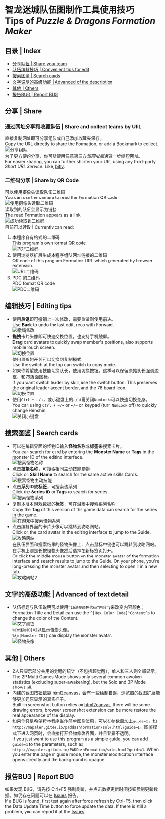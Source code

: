 ﻿智龙迷城队伍图制作工具使用技巧<br>Tips of *Puzzle & Dragons Formation Maker*
======
## 目录 | Index
* [分享队伍 | Share your team](#分享--share)
* [队伍编辑技巧 | Convenient tips for edit](#编辑技巧--editing-tips)
* [搜索图鉴 | Search cards](#搜索图鉴--search-cards)
* [文字说明的高级功能 | Advanced of the description](#文字的高级功能--advanced-of-text-detail)
* [其他 | Others](#其他--others)
* [报告BUG | Report BUG](#报告bug--report-bug)

## 分享 | Share
### 通过网址分享和收藏队伍 | Share and collect teams by URL
直接复制网址即可分享组队或自己添加收藏夹保存。  
Copy the URL directly to share the Formation, or add a Bookmark to collect.  
![分享组队](document/tips-share.png)  
为了更方便的分享，你可以使用任意第三方*短网址服务*进一步缩短网址。   
For easier sharing, you can further shorten your URL using any third-party *Short URL Service*. Like, [bitly](https://bitly.com/).
### 二维码分享 | Share by QR Code
可以使用摄像头读取队伍二维码  
You can use the camera to read the Formation QR code  
![使用摄像头读取二维码](document/tips-qr-read.webp)  
读取到的队伍会显示为链接  
The read Formation appears as a link  
![成功读取到二维码](document/tips-qr-read-found.png)  
目前可以读取 | Currently can read:
  1. 本程序自有格式的二维码  
  This program's own format QR code  
  ![PDF二维码](document/tips-qr-pdf.png)
  1. 使用浏览器扩展生成本程序组队网址链接的二维码  
  QR code of this program Formation URL which generated by browser extension.  
  ![URL二维码](document/tips-qr-url.png)
  1. PDC 的二维码  
  PDC format QR code  
  ![PDC二维码](document/tips-qr-pdc.webp)

## 编辑技巧 | Editing tips
* 使用**后退**即可撤销上一次修改，需要重做则使用前进。  
Use **Back** to undo the last edit, redo with Forward.  
![撤銷修改](document/tips-undo.png)
* **拖拽**卡片头像即可快速交换位置，也支持手机触屏。  
**Drag** card avatars to quickly swap member's positions, also supports mobile touch screen.  
![切换位置](document/tips-interchangeCard.png)  
使用顶部的开关可以切换到复制模式  
Use the switch at the top can switch to copy mode.
* 如果你希望使用技能切换队长，使用切换按钮。这样可以保留原始队长强调边框，和76版面图标。  
If you want switch leader by skill, use the switch button. This preserves the original leader accent border, and the 76 board icon.  
![切换位置](document/tips-switch-leader.png)
* 使用`Ctrl + ←/→`，或小键盘上的`←/→`(需关闭`NumLock`)可以快速切换变身。  
You can using `Ctrl + ←/→` or `←/→` on keypad (turn `NumLock` off) to quickly change Henshin.  
![关闭小键盘](document/tips-arrow-change-henshin.webp)

## 搜索图鉴 | Search cards
* 可以在编辑界面的怪物ID输入**怪物名称**或**标签**来搜索卡片。  
You can search for card by entering the **Monster Name** or **Tags** in the monster ID of the editing interface.  
![搜索怪物名称](document/tips-search-name.png)  
* 点击**技能名称**，可搜索相同主动技能宠物  
Click on **Skill Name** to search for the same active skills Cards.  
![搜索怪物主动技能](document/tips-search-skills.png)  
* 点击**系列ID**或**标签**，可搜索该系列  
Click the **Series ID** or **Tags** to search for series.  
![搜索怪物系列](document/tips-search-series.webp)  
* 复制本版本游戏数据的**标签**，可在游戏中搜索系列名称  
Copy the **Tag** of this version of the game data can search for the series in the game.  
![在游戏中搜索怪物系列](document/tips-search-TagInGame.png)  
* 点击编辑界面的卡片头像可以跳转到攻略网站。  
Click on the card avatar in the editing interface to jump to the Guide.  
![攻略网站](document/tips-guide.png)  
在队伍界面和搜索结果的怪物头像上，点击鼠标中键也可以跳转到攻略网站。在手机上则是长按怪物头像然后选择在新标签页打开。  
Or click the middle mouse button on the monster avatar of the formation interface and search results to jump to the Guide. On your phone, you're long-pressing the monster avatar and then selecting to open it in a new tab.  
![攻略网站2](document/tips-guide2.png)

## 文字的高级功能 | Advanced of text detail
* 队伍标题与队伍说明可以使用`^16进制颜色代码^内容^p`来改变内容颜色；  
Formation Title and Detail can use the `^[Hex Color Code]^Content^p` to change the color of the Content.  
![文字颜色](document/tips-advanced-color.png)  
`%{m怪物ID}`可以显示怪物头像。  
`%{m[Monster ID]}` can display the monster avatar.  
![怪物头像](document/tips-advanced-card.png)

## 其他 | Others
* 2人只显示部分共用的觉醒的统计（不包括超觉醒），单人和三人则全部显示。  
The 2P Multi Games Mode shows only several common awoken statistics (excluding super-awakening), but the Solo and 3P Mode shows all.
* 内建的截图按钮依靠 [html2canvas](https://github.com/niklasvh/html2canvas/)，会有一些绘制错误，浏览器的截图扩展能够更加还原显示的真实样子。  
Built-in screenshot button relies on [html2canvas](https://github.com/niklasvh/html2canvas/), there will be some drawing errors, browser screenshot extension can be more restore the real appearance of the display.
* 如果你只是希望将本程序当作简单图鉴使用，可以在参数里加上`guide=1`，如`http://mapaler.gitee.io/paddashformation/solo.html?guide=1`。图鉴模式下进入网页时，会直接打开怪物修改界面，并且背景不透明。  
If you just want to use this program as a simple guide, you can add `guide=1` to the parameters, such as `https://mapaler.github.io/PADDashFormation/solo.html?guide=1`. When you enter the page in guide mode, the monster modification interface opens directly and the background is opaque.

## 报告BUG | Report BUG
如果发现 BUG，请先按 Ctrl+F5 强制刷新，并点击数据更新时间按钮强制更新数据。如仍存在问题可以在 [Issues](//github.com/Mapaler/PADDashFormation/issues) 报告。  
If a BUG is found, first test again after force refresh by Ctrl-F5, then click the Data Update Time button to force update the data. If there is still a problem, you can report it at the [Issues](//github.com/Mapaler/PADDashFormation/issues).
